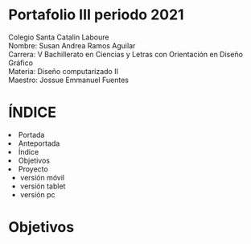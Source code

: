 # Portafolio III periodo 2021
<p>Colegio Santa Catalin Laboure<br>Nombre: Susan Andrea Ramos Aguilar<br>Carrera: V Bachillerato en Ciencias y Letras con Orientación en Diseño Gráfico<br>Materia: Diseño computarizado II <br>Maestro: Jossue Emmanuel Fuentes</p>

# ÍNDICE
<li>Portada</li>
<li>Anteportada</li>
<li>Índice</li>
<li>Objetivos</li>
<li>Proyecto<ul><li>versión móvil</li><li>versión tablet</li><li>versión pc</li></ul></li>

# Objetivos
